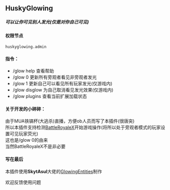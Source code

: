 ## HuskyGlowing

##### 可以让你可见别人发光(仅是对你自己可见)  

#### 权限节点
``` huskyglowing.admin ```  
#### 指令：
- /glow help 查看帮助
- /glow 0 更新所有旁观者看见非旁观者发光
- /glow 1 更新自己可以看见所有玩家发光(仅游戏内)
- /glow disglow 为自己取消看见发光效果(仅游戏内)
- /glow plugins 查看当前扩展加载状态

#### 关于开发的小碎碎： 
由于MUA铁镐杯(大逃杀)直播，方便ob人员而写了本插件(很唐突)  
所以本插件支持检测[BattleRoyaleX](https://www.mcbbs.net/thread-1464640-1-1.html)开始游戏操作(将所以处于旁观者模式的玩家设置可见玩家荧光)  
这也是/glow 0的由来  
当然BattleRoyaleX不是非必要
  
#### 写在最后
本插件使用**SkytAsul**大佬的[GlowingEntities](https://github.com/SkytAsul/GlowingEntities)制作

欢迎反馈使用问题